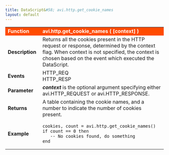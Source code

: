 ```yaml
---
title: DataScript&#58; avi.http.get_cookie_names
layout: default
---
```

<table class="table table-hover"> 
 <tbody> 
  <tr bgcolor="ff4b00"> 
   <td width="100"> <font size="3" color="white"><strong>Function</strong></font> </td> 
   <td width="600"><font color="white"><b>avi.http.get_cookie_names ( [context] )</b></font></td> 
  </tr> 
  <tr> 
   <td width="100"> <font size="3"><strong>Description</strong></font> </td> 
   <td width="600">Returns all the cookies present in the HTTP request or response, determined by the context flag.  When context is not specified, the context is chosen based on the event which executed the DataScript.</td> 
  </tr> 
  <tr> 
   <td width="100"> <font size="3"><strong>Events</strong></font> </td> 
   <td width="600">HTTP_REQ<br> HTTP_RESP</td> 
  </tr> 
  <tr> 
   <td width="100"> <font size="3"><strong>Parameter</strong></font> </td> 
   <td width="600"><strong><em>context</em> </strong>is the optional argument specifying either avi.HTTP_REQUEST or avi.HTTP_RESPONSE.</td> 
  </tr> 
  <tr> 
   <td width="100"> <font size="3"><strong>Returns</strong></font> </td> 
   <td width="600">A table containing the cookie names, and a number to indicate the number of cookies present.</td> 
  </tr> 
  <tr> 
   <td width="100"> <font size="3"><strong>Example</strong></font> </td> 
   <td width="600"> 
    <!-- Crayon Syntax Highlighter v2.7.1 --> <pre><code class="language-lua">cookies, count = avi.http.get_cookie_names()
if count == 0 then
   -- No cookies found, do something
end</code></pre> 
    <!-- [Format Time: 0.0014 seconds] --> </td> 
  </tr> 
 </tbody> 
</table>